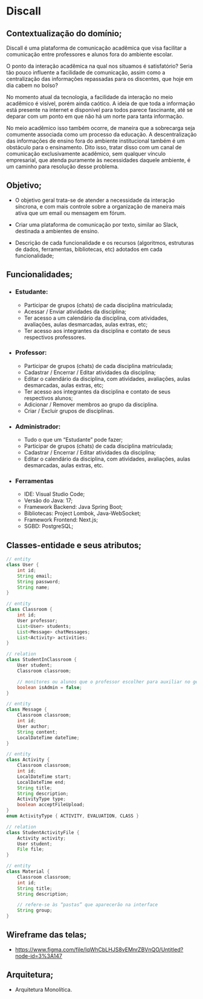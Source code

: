 # Discall

## Contextualização do domínio;

Discall é uma plataforma de comunicação acadêmica que visa facilitar a comunicação entre professores e alunos fora do ambiente escolar.

O ponto da interação acadêmica na qual nos situamos é satisfatório? Seria tão pouco influente a facilidade de comunicação, assim como a centralização das informações repassadas para os discentes, que hoje em dia cabem no bolso?

No momento atual da tecnologia, a facilidade da interação no meio acadêmico é visível, porém ainda caótico. A ideia de que toda a informação está presente na internet e disponível para todos parece fascinante, até se deparar com um ponto em que não há um norte para tanta informação.

No meio acadêmico isso também ocorre, de maneira que a sobrecarga seja comumente associada como um processo da educação. A descentralização das informações de ensino fora do ambiente institucional também é um obstáculo para o ensinamento. Dito isso, tratar disso com um canal de comunicação exclusivamente acadêmico, sem qualquer vínculo empresarial, que atenda puramente às necessidades daquele ambiente, é um caminho para resolução desse problema.

## Objetivo;

- O objetivo geral trata-se de atender a necessidade da interação síncrona, e com mais controle sobre a organização de maneira mais ativa que um email ou mensagem em fórum.
- Criar uma plataforma de comunicação por texto, similar ao Slack, destinada a ambientes de ensino.

- Descrição de cada funcionalidade e os recursos (algoritmos, estruturas de dados, ferramentas, bibliotecas, etc) adotados em cada funcionalidade;

## Funcionalidades;

- ### Estudante:
  - Participar de grupos (chats) de cada disciplina matriculada;
  - Acessar / Enviar atividades da disciplina;
  - Ter acesso a um calendário da disciplina, com atividades, avaliações, aulas desmarcadas, aulas extras, etc;
  - Ter acesso aos integrantes da disciplina e contato de seus respectivos professores.
- ### Professor:

  - Participar de grupos (chats) de cada disciplina matriculada;
  - Cadastrar / Encerrar / Editar atividades da disciplina;
  - Editar o calendário da disciplina, com atividades, avaliações, aulas desmarcadas, aulas extras, etc;
  - Ter acesso aos integrantes da disciplina e contato de seus respectivos alunos;
  - Adicionar / Remover membros ao grupo da disciplina.
  - Criar / Excluir grupos de disciplinas.

- ### Administrador:

  - Tudo o que um “Estudante” pode fazer;
  - Participar de grupos (chats) de cada disciplina matriculada;
  - Cadastrar / Encerrar / Editar atividades da disciplina;
  - Editar o calendário da disciplina, com atividades, avaliações, aulas desmarcadas, aulas extras, etc.

- ### Ferramentas
  - IDE: Visual Studio Code;
  - Versão do Java: 17;
  - Framework Backend: Java Spring Boot;
  - Bibliotecas: Project Lombok, Java-WebSocket;
  - Framework Frontend: Next.js;
  - SGBD: PostgreSQL;

## Classes-entidade e seus atributos;

```java
// entity
class User {
	int id;
	String email;
	String password;
	String name;
}

// entity
class Classroom {
	int id;
	User professor;
	List<User> students;
	List<Message> chatMessages;
	List<Activity> activities;
}

// relation
class StudentInClassroom {
	User student;
	Classroom classroom;

	// monitores ou alunos que o professor escolher para auxiliar no gerenciamento da turma (falso por padrão)
	boolean isAdmin = false;
}

// entity
class Message {
	Classroom classroom;
	int id;
	User author;
	String content;
	LocalDateTime dateTime;
}

// entity
class Activity {
	Classroom classroom;
	int id;
	LocalDateTime start;
	LocalDateTime end;
	String title;
	String description;
	ActivityType type;
	boolean acceptFileUpload;
}
enum ActivityType { ACTIVITY, EVALUATION, CLASS }

// relation
class StudentActivityFile {
	Activity activity;
	User student;
	File file;
}

// entity
class Material {
	Classroom classroom;
	int id;
	String title;
	String description;

	// refere-se às “pastas” que aparecerão na interface
	String group;
}

```

## Wireframe das telas;

- https://www.figma.com/file/IqWhCbLHJS8vEMnrZBVnQO/Untitled?node-id=3%3A147

## Arquitetura;

- Arquitetura Monolítica.
